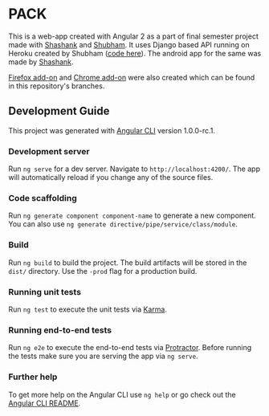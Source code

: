 # PACK
This is a web-app created with Angular 2 as a part of final semester project made with [Shashank](https://github.com/Shashank13Singh) and [Shubham](https://github.com/shubhamsingh782).
It uses Django based API running on Heroku created by Shubham ([code here](https://github.com/shubhamsingh782/PAC)).
The android app for the same was made by [Shashank](https://github.com/Shashank13Singh).

[Firefox add-on](https://github.com/rahulpsd18/PACK/tree/firefox-addon) and [Chrome add-on](https://github.com/rahulpsd18/PACK/tree/chrome-addon) were also created which can be found in this repository's branches.

## Development Guide
This project was generated with [Angular CLI](https://github.com/angular/angular-cli) version 1.0.0-rc.1.
### Development server
Run `ng serve` for a dev server. Navigate to `http://localhost:4200/`. The app will automatically reload if you change any of the source files.

### Code scaffolding

Run `ng generate component component-name` to generate a new component. You can also use `ng generate directive/pipe/service/class/module`.

### Build

Run `ng build` to build the project. The build artifacts will be stored in the `dist/` directory. Use the `-prod` flag for a production build.

### Running unit tests

Run `ng test` to execute the unit tests via [Karma](https://karma-runner.github.io).

### Running end-to-end tests

Run `ng e2e` to execute the end-to-end tests via [Protractor](http://www.protractortest.org/).
Before running the tests make sure you are serving the app via `ng serve`.

### Further help

To get more help on the Angular CLI use `ng help` or go check out the [Angular CLI README](https://github.com/angular/angular-cli/blob/master/README.md).
